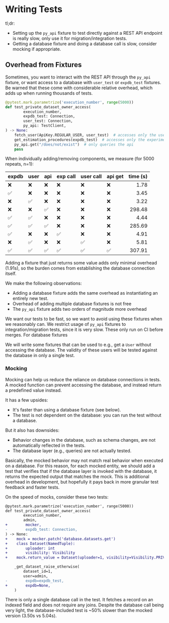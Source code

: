 # Writing Tests

tl;dr:
 - Setting up the `py_api` fixture to test directly against a REST API endpoint is really slow, only use it for migration/integration tests.
 - Getting a database fixture and doing a database call is slow, consider mocking if appropriate.

## Overhead from Fixtures
Sometimes, you want to interact with the REST API through the `py_api` fixture,
or want access to a database with `user_test` or `expdb_test` fixtures.
Be warned that these come with considerable relative overhead, which adds up when running thousands of tests.

```python
@pytest.mark.parametrize('execution_number', range(5000))
def test_private_dataset_owner_access(
        execution_number,
        expdb_test: Connection,
        user_test: Connection,
        py_api: TestClient,
) -> None:
    fetch_user(ApiKey.REGULAR_USER, user_test)  # accesses only the user db
    get_estimation_procedures(expdb_test)  # accesses only the experiment db
    py_api.get("/does/not/exist")  # only queries the api
    pass
```

When individually adding/removing components, we measure (for 5000 repeats, n=1):

| expdb | user | api | exp call | user call | api get |  time (s) |
|-------|------|-----|----------|-----------|---------|----------:|
|  ❌   |  ❌  | ❌  | ❌      | ❌        | ❌      |      1.78 |
|  ✅   |  ❌  | ❌  | ❌      | ❌        | ❌      |      3.45 |
|  ❌   |  ✅  | ❌  | ❌      | ❌        | ❌      |      3.22 |
|  ❌   |  ❌  | ✅  | ❌      | ❌        | ❌      |    298.48 |
|  ✅   |  ✅  | ❌  | ❌      | ❌        | ❌      |      4.44 |
|  ✅   |  ✅  | ✅  | ❌      | ❌        | ❌      |    285.69 |
|  ✅   |  ❌  | ❌  | ✅      | ❌        | ❌      |      4.91 |
|  ❌   |  ✅  | ❌  | ❌      | ✅        | ❌      |      5.81 |
|  ✅   |  ✅  | ✅  | ✅      | ✅        | ✅      |    307.91 |

Adding a fixture that just returns some value adds only minimal overhead (1.91s),
so the burden comes from establishing the database connection itself.

We make the following observations:

- Adding a database fixture adds the same overhead as instantiating an entirely new test.
- Overhead of adding multiple database fixtures is not free
- The `py_api` fixture adds two orders of magnitude more overhead

We want our tests to be fast, so we want to avoid using these fixtures when we reasonably can.
We restrict usage of `py_api` fixtures to integration/migration tests, since it is very slow.
These only run on CI before merges.
For database fixtures

We will write some fixtures that can be used to e.g., get a `User` without accessing the database.
The validity of these users will be tested against the database in only a single test.

### Mocking
Mocking can help us reduce the reliance on database connections in tests.
A mocked function can prevent accessing the database, and instead return a predefined value instead.

It has a few upsides:
 - It's faster than using a database fixture (see below).
 - The test is not dependent on the database: you can run the test without a database.

But it also has downsides:
 - Behavior changes in the database, such as schema changes, are not automatically reflected in the tests.
 - The database layer (e.g., queries) are not actually tested.

Basically, the mocked behavior may not match real behavior when executed on a database.
For this reason, for each mocked entity, we should add a test that verifies that if the database layer
is invoked with the database, it returns the expected output that matches the mock.
This is additional overhead in development, but hopefully it pays back in more granular test feedback and faster tests.

On the speed of mocks, consider these two tests:

```diff
@pytest.mark.parametrize('execution_number', range(5000))
def test_private_dataset_owner_access(
        execution_number,
        admin,
+        mocker,
-        expdb_test: Connection,
) -> None:
+    mock = mocker.patch('database.datasets.get')
+    class Dataset(NamedTuple):
+        uploader: int
+        visibility: Visibility
+    mock.return_value = Dataset(uploader=1, visibility=Visibility.PRIVATE)

    _get_dataset_raise_otherwise(
        dataset_id=1,
        user=admin,
-        expdb=expdb_test,
+        expdb=None,
    )
```
There is only a single database call in the test. It fetches a record on an indexed field and does not require any joins.
Despite the database call being very light, the database-included test is ~50% slower than the mocked version (3.50s vs 5.04s).
